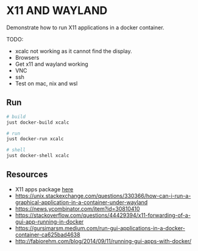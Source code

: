 # X11 AND WAYLAND

Demonstrate how to run X11 applications in a docker container.  

TODO:

* xcalc not working as it cannot find the display.
* Browsers
* Get x11 and wayland working
* VNC
* ssh
* Test on mac, nix and wsl

## Run

```sh
# build
just docker-build xcalc

# run
just docker-run xcalc

# shell
just docker-shell xcalc
```

## Resources

* X11 apps package [here](https://launchpad.net/ubuntu/noble/amd64/x11-apps/7.7+9)
* https://unix.stackexchange.com/questions/330366/how-can-i-run-a-graphical-application-in-a-container-under-wayland
* https://news.ycombinator.com/item?id=30810410
* https://stackoverflow.com/questions/44429394/x11-forwarding-of-a-gui-app-running-in-docker
* https://gursimarsm.medium.com/run-gui-applications-in-a-docker-container-ca625bad4638
* http://fabiorehm.com/blog/2014/09/11/running-gui-apps-with-docker/